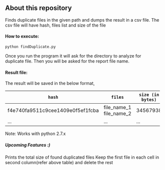 ## About this repository
  Finds duplicate files in the given path and dumps the result in a csv file. The csv file will have hash, files list and size of the file

#### How to execute:
  ```
  python findDuplicate.py
  ```
  Once you run the program it will ask for the directory to analyze for duplicate file. Then you will be asked for the report file name.
  
#### Result file:
The result will be saved in the below format,<br>

| `hash` | `files`  | `size (in bytes)`|
| -----| -----| -----|
| f4e740fa9511c9cee1409e0f5ef1fcba| file_name_1<br>file_name_2| 34567938|
| ...| ...| ...|

Note: Works with python 2.7.x

##### Upcoming Features :)

Prints the total size of found duplicated files
Keep the first file in each cell in second column(refer above table) and delete the rest

